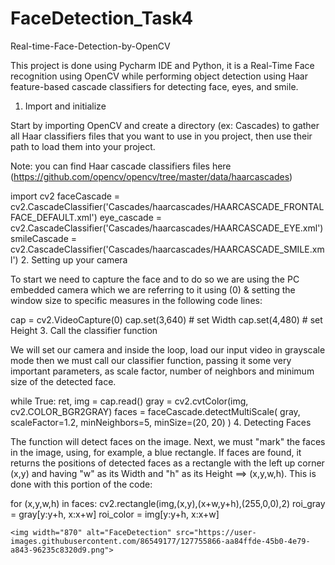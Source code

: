 # FaceDetection_Task4
Real-time-Face-Detection-by-OpenCV

This project is done using Pycharm IDE and Python, it is a Real-Time Face recognition using OpenCV while performing object detection using Haar feature-based cascade classifiers for detecting face, eyes, and smile.

1. Import and initialize

Start by importing OpenCV and create a directory (ex: Cascades) to gather all Haar classifiers files that you want to use in you project, then use their path to load them into your project.

Note: you can find Haar cascade classifiers files here (https://github.com/opencv/opencv/tree/master/data/haarcascades)

import cv2
faceCascade = cv2.CascadeClassifier('Cascades/haarcascades/HAARCASCADE_FRONTALFACE_DEFAULT.xml')
eye_cascade = cv2.CascadeClassifier('Cascades/haarcascades/HAARCASCADE_EYE.xml')
smileCascade = cv2.CascadeClassifier('Cascades/haarcascades/HAARCASCADE_SMILE.xml')
2. Setting up your camera

To start we need to capture the face and to do so we are using the PC embedded camera which we are referring to it using (0) & setting the window size to specific measures in the following code lines:

cap = cv2.VideoCapture(0)
cap.set(3,640) # set Width
cap.set(4,480) # set Height
3. Call the classifier function

We will set our camera and inside the loop, load our input video in grayscale mode then we must call our classifier function, passing it some very important parameters, as scale factor, number of neighbors and minimum size of the detected face.

while True:
    ret, img = cap.read()
    gray = cv2.cvtColor(img, cv2.COLOR_BGR2GRAY)
    faces = faceCascade.detectMultiScale(
        gray,
        scaleFactor=1.2,
        minNeighbors=5,
        minSize=(20, 20)
    )
4. Detecting Faces

The function will detect faces on the image. Next, we must "mark" the faces in the image, using, for example, a blue rectangle. If faces are found, it returns the positions of detected faces as a rectangle with the left up corner (x,y) and having "w" as its Width and "h" as its Height ==> (x,y,w,h). This is done with this portion of the code:

for (x,y,w,h) in faces:
    cv2.rectangle(img,(x,y),(x+w,y+h),(255,0,0),2)
    roi_gray = gray[y:y+h, x:x+w]
    roi_color = img[y:y+h, x:x+w]
    
    <img width="870" alt="FaceDetection" src="https://user-images.githubusercontent.com/86549177/127755866-aa84ffde-45b0-4e79-a843-96235c8320d9.png">

